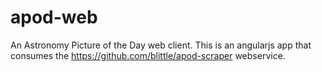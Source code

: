 apod-web
========

An Astronomy Picture of the Day web client. This is an angularjs app that consumes the https://github.com/blittle/apod-scraper webservice.
